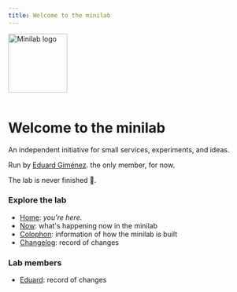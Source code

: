 ```yaml
---
title: Welcome to the minilab
---
```


<img src="/images/minilab.png" alt="Minilab logo" width="120" style="margin-bottom: 1rem;">

# Welcome to the minilab

An independent initiative for small services, experiments, and ideas.

Run by <a href="/eduard" class="eduard">Eduard Giménez</a>. the only member, for now.

The lab is never finished 🚧.

### Explore the lab

- [Home](/): _you're here._
- <a href="/now" class="now">Now</a>: what's happening now in the minilab
- <a href="/colophon" class="colophon">Colophon</a>: information of how the minilab is built
- <a href="/changelog" class="changelog">Changelog</a>: record of changes

### Lab members

- <a href="/eduard" class="eduard">Eduard</a>: record of changes 